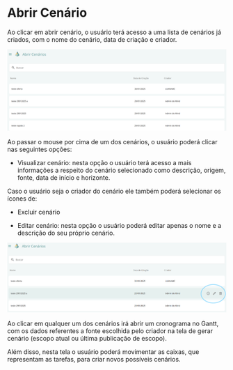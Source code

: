 # Abrir Cenário

Ao clicar em abrir cenário, o usuário terá acesso a uma lista de cenários já criados, com o nome do cenário, data de criação e criador.

![alt text](image-2.png)

Ao passar o mouse por cima de um dos cenários, o usuário poderá clicar nas seguintes opções:

- Visualizar cenário: nesta opção o usuário terá acesso a mais informações a respeito do cenário selecionado como descrição, origem, fonte, data de início e horizonte.

Caso o usuário seja o criador do cenário ele também poderá selecionar os ícones de:

- Excluir cenário

- Editar cenário: nesta opção o usuário poderá editar apenas o nome e a descrição do seu próprio cenário.

![alt text](image-3.png)

Ao clicar em qualquer um  dos cenários irá abrir um cronograma no Gantt, com os dados referentes a fonte escolhida pelo criador na tela de gerar cenário (escopo atual ou última publicação de escopo).

Além disso, nesta tela o usuário poderá movimentar as caixas, que representam as tarefas, para criar novos possíveis cenários.